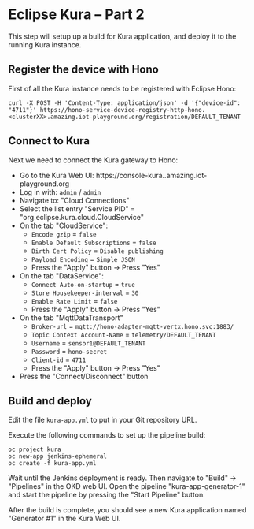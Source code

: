 # Eclipse Kura – Part 2

This step will setup up a build for Kura application, and deploy it to the running Kura instance.

## Register the device with Hono

First of all the Kura instance needs to be registered with Eclipse Hono:

    curl -X POST -H 'Content-Type: application/json' -d '{"device-id": "4711"}' https://hono-service-device-registry-http-hono.<clusterXX>.amazing.iot-playground.org/registration/DEFAULT_TENANT

## Connect to Kura

Next we need to connect the Kura gateway to Hono:

  * Go to the Kura Web UI: https://console-kura.<clusterXX>.amazing.iot-playground.org
  * Log in with: `admin` / `admin`
  * Navigate to: "Cloud Connections"
  * Select the list entry "Service PID" = "org.eclipse.kura.cloud.CloudService"
  * On the tab "CloudService":
    * `Encode gzip` = `false`
    * `Enable Default Subscriptions` = `false`
    * `Birth Cert Policy` = `Disable publishing`
    * `Payload Encoding` = `Simple JSON`
    * Press the "Apply" button -> Press "Yes"
  * On the tab "DataService":
    * `Connect Auto-on-startup` = `true`
    * `Store Housekeeper-interval` = `30`
    * `Enable Rate Limit` = `false`
    * Press the "Apply" button -> Press "Yes"
  * On the tab "MqttDataTransport"
    * `Broker-url` = `mqtt://hono-adapter-mqtt-vertx.hono.svc:1883/`
    * `Topic Context Account-Name` = `telemetry/DEFAULT_TENANT`
    * `Username` = `sensor1@DEFAULT_TENANT`
    * `Password` = `hono-secret`
    * `Client-id` = `4711`
    * Press the "Apply" button -> Press "Yes"
  * Press the "Connect/Disconnect" button

## Build and deploy

Edit the file `kura-app.yml` to put in your Git repository URL.

Execute the following commands to set up the pipeline build:

    oc project kura
    oc new-app jenkins-ephemeral
    oc create -f kura-app.yml

Wait until the Jenkins deployment is ready. Then navigate to "Build" -> "Pipelines" in
the OKD web UI. Open the pipeline "kura-app-generator-1" and start the pipeline by
pressing the "Start Pipeline" button.

After the build is complete, you should see a new Kura application named "Generator #1" in the Kura Web UI.

